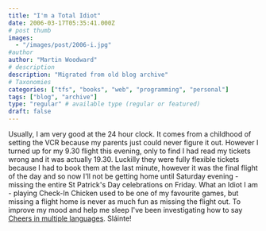 ```yaml
---
title: "I'm a Total Idiot"
date: 2006-03-17T05:35:41.000Z
# post thumb
images:
  - "/images/post/2006-i.jpg"
#author
author: "Martin Woodward"
# description
description: "Migrated from old blog archive"
# Taxonomies
categories: ["tfs", "books", "web", "programming", "personal"]
tags: ["blog", "archive"]
type: "regular" # available type (regular or featured)
draft: false
---
```


Usually, I am very good at the 24 hour clock. It comes from a childhood of setting the VCR because my parents just could never figure it out. However I turned up for my 9.30 flight this evening, only to find I had read my tickets wrong and it was actually 19.30. Luckilly they were fully flexible tickets because I had to book them at the last minute, however it was the final flight of the day and so now I'll not be getting home until Saturday evening - missing the entire St Patrick's Day celebrations on Friday. What an Idiot I am - playing Check-In Chicken used to be one of my favourite games, but missing a flight home is never as much fun as missing the flight out. To improve my mood and help me sleep I've been investigating how to say [Cheers in multiple languages](http://www.awa.dk/glosary/slainte.htm). Sláinte!
